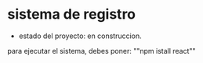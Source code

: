<h1> sistema de registro</h1>

- estado del proyecto: en construccion.

para ejecutar el sistema, debes poner:
""npm istall react""
